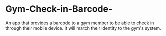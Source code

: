 # Gym-Check-in-Barcode-
An app that provides a barcode to a gym member to be able to check in through their mobile device. 
It will match their identity to the gym's system. 